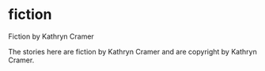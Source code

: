 # fiction
Fiction by Kathryn Cramer

The stories here are fiction by Kathryn Cramer and are copyright by Kathryn Cramer.
